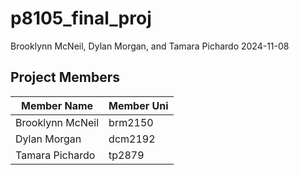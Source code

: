 p8105_final_proj
================
Brooklynn McNeil, Dylan Morgan, and Tamara Pichardo
2024-11-08

## Project Members

| Member Name      | Member Uni |
|------------------|------------|
| Brooklynn McNeil | brm2150    |
| Dylan Morgan     | dcm2192    |
| Tamara Pichardo  | tp2879     |

## 

